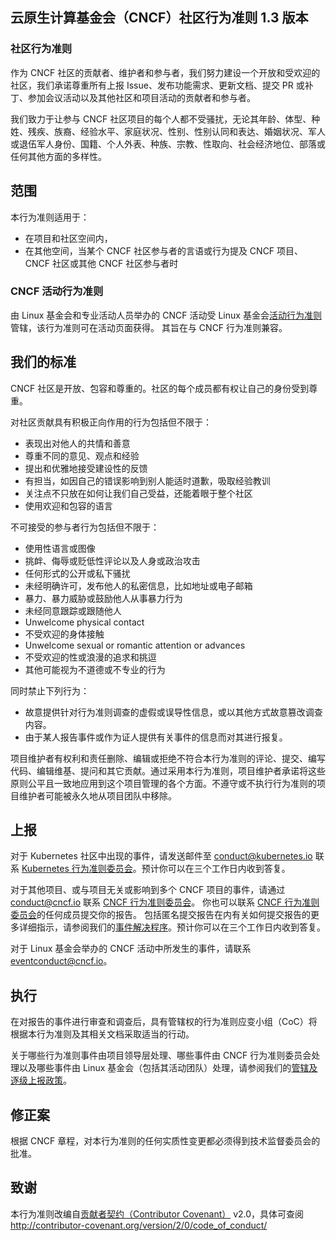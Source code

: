 云原生计算基金会（CNCF）社区行为准则 1.3 版本
---------------------------------------------

### 社区行为准则

作为 CNCF 社区的贡献者、维护者和参与者，我们努力建设一个开放和受欢迎的社区，我们承诺尊重所有上报 Issue、发布功能需求、更新文档、提交 PR 或补丁、参加会议活动以及其他社区和项目活动的贡献者和参与者。

我们致力于让参与 CNCF 社区项目的每个人都不受骚扰，无论其年龄、体型、种姓、残疾、族裔、经验水平、家庭状况、性别、性别认同和表达、婚姻状况、军人或退伍军人身份、国籍、个人外表、种族、宗教、性取向、社会经济地位、部落或任何其他方面的多样性。

## 范围

本行为准则适用于：

* 在项目和社区空间内，
* 在其他空间，当某个 CNCF 社区参与者的言语或行为提及 CNCF 项目、CNCF 社区或其他 CNCF 社区参与者时
  
### CNCF 活动行为准则

由 Linux 基金会和专业活动人员举办的 CNCF 活动受 Linux 基金会[活动行为准则](https://events.linuxfoundation.org/code-of-conduct/)管辖，该行为准则可在活动页面获得。
其旨在与 CNCF 行为准则兼容。

## 我们的标准

CNCF 社区是开放、包容和尊重的。社区的每个成员都有权让自己的身份受到尊重。

对社区贡献具有积极正向作用的行为包括但不限于：

* 表现出对他人的共情和善意
* 尊重不同的意见、观点和经验
* 提出和优雅地接受建设性的反馈
* 有担当，如因自己的错误影响到别人能适时道歉，吸取经验教训
* 关注点不只放在如何让我们自己受益，还能着眼于整个社区
* 使用欢迎和包容的语言

不可接受的参与者行为包括但不限于：

* 使用性语言或图像
* 挑衅、侮辱或贬低性评论以及人身或政治攻击
* 任何形式的公开或私下骚扰
* 未经明确许可，发布他人的私密信息，比如地址或电子邮箱
* 暴力、暴力威胁或鼓励他人从事暴力行为
* 未经同意跟踪或跟随他人
* Unwelcome physical contact
* 不受欢迎的身体接触
* Unwelcome sexual or romantic attention or advances
* 不受欢迎的性或浪漫的追求和挑逗
* 其他可能视为不道德或不专业的行为

同时禁止下列行为：

* 故意提供针对行为准则调查的虚假或误导性信息，或以其他方式故意篡改调查内容。
* 由于某人报告事件或作为证人提供有关事件的信息而对其进行报复。

项目维护者有权利和责任删除、编辑或拒绝不符合本行为准则的评论、提交、编写代码、编辑维基、提问和其它贡献。通过采用本行为准则，项目维护者承诺将这些原则公平且一致地应用到这个项目管理的各个方面。不遵守或不执行行为准则的项目维护者可能被永久地从项目团队中移除。

## 上报

对于 Kubernetes 社区中出现的事件，请发送邮件至 <conduct@kubernetes.io> 联系 [Kubernetes 行为准则委员会](https://git.k8s.io/community/committee-code-of-conduct)。预计你可以在三个工作日内收到答复。

对于其他项目、或与项目无关或影响到多个 CNCF 项目的事件，请通过 <conduct@cncf.io> 联系 [CNCF 行为准则委员会](https://www.cncf.io/conduct/committee/)。
你也可以联系 [CNCF 行为准则委员会](https://www.cncf.io/conduct/committee/)的任何成员提交你的报告。
包括匿名提交报告在内有关如何提交报告的更多详细指示，请参阅我们的[事件解决程序](https://www.cncf.io/conduct/procedures/)。预计你可以在三个工作日内收到答复。

对于 Linux 基金会举办的 CNCF 活动中所发生的事件，请联系 <eventconduct@cncf.io>。

## 执行

在对报告的事件进行审查和调查后，具有管辖权的行为准则应变小组（CoC）将根据本行为准则及其相关文档采取适当的行动。

关于哪些行为准则事件由项目领导层处理、哪些事件由 CNCF 行为准则委员会处理以及哪些事件由 Linux 基金会（包括其活动团队）处理，请参阅我们的[管辖及逐级上报政策](https://www.cncf.io/conduct/jurisdiction/)。

## 修正案

根据 CNCF 章程，对本行为准则的任何实质性变更都必须得到技术监督委员会的批准。

## 致谢

本行为准则改编自[贡献者契约（Contributor Covenant）](http://contributor-covenant.org) v2.0，具体可查阅 <http://contributor-covenant.org/version/2/0/code_of_conduct/>
